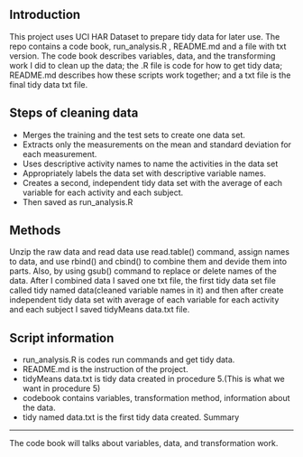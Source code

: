 Introduction 
------
This project uses UCI HAR Dataset to prepare tidy data for later use. The repo contains a code book, run_analysis.R , README.md and a file with txt version.  The code book describes variables, data, and the transforming work I did to clean up the data; the .R file is code for how to get tidy data; README.md describes how these scripts work together; and a txt file is the final tidy data txt file.

Steps of cleaning data
----------
* Merges the training and the test sets to create one data set. 
* Extracts only the measurements on the mean and standard deviation for each measurement. 
* Uses descriptive activity names to name the activities in the data set
* Appropriately labels the data set with descriptive variable names. 
* Creates a second, independent tidy data set with the average of each variable for each activity and each subject. 
* Then saved as run_analysis.R

Methods
-----------
Unzip the raw data and read data use read.table() command, assign names to data, and use rbind() and cbind() to combine them and devide them into parts. Also, by using gsub() command to replace or delete names of the data. After I combined data I saved one txt file, the first tidy data set file called tidy named data(cleaned variable names in it) and then after create independent tidy data set with average of each variable for each activity and each subject I saved tidyMeans data.txt file.

Script information
------------
* run_analysis.R is codes run commands and get tidy data.
* README.md  is the instruction of the project.
* tidyMeans data.txt is tidy data created in procedure 5.(This is what we want in procedure 5)
* codebook contains variables, transformation method, information about the data.
* tidy named data.txt is the first tidy data created. 
Summary
----------
The code book will talks about variables, data, and transformation work.
